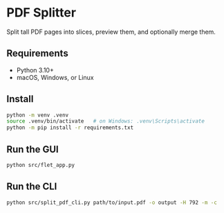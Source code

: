 
# PDF Splitter

Split tall PDF pages into slices, preview them, and optionally merge them.

## Requirements
- Python 3.10+
- macOS, Windows, or Linux

## Install
```bash
python -m venv .venv
source .venv/bin/activate   # on Windows: .venv\Scripts\activate
python -m pip install -r requirements.txt
````

## Run the GUI

```bash
python src/flet_app.py
```

## Run the CLI

```bash
python src/split_pdf_cli.py path/to/input.pdf -o output -H 792 -m -c
```
